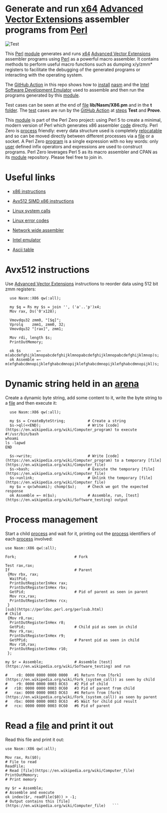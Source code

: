 # Generate and run [x64](https://en.wikipedia.org/wiki/X86-64) [Advanced Vector Extensions](https://en.wikipedia.org/wiki/AVX-512) assembler programs from [Perl](http://www.perl.org/) 

![Test](https://github.com/philiprbrenan/Nasmx86/workflows/Test/badge.svg)


This [Perl](http://www.perl.org/) [module](https://en.wikipedia.org/wiki/Modular_programming) generates and runs [x64](https://en.wikipedia.org/wiki/X86-64) [Advanced Vector Extensions](https://en.wikipedia.org/wiki/AVX-512) assembler programs using [Perl](http://www.perl.org/) as
a powerful macro assembler. It contains methods to perform useful macro
functions such as dumping x/y/zmm* registers to facilitate the debugging of the
generated programs or interacting with the operating system.


The [GitHub Action](https://docs.github.com/en/free-pro-team@latest/actions/quickstart) in this repo shows how to [install](https://en.wikipedia.org/wiki/Installation_(computer_programs)) [nasm](https://github.com/netwide-assembler/nasm) and the [Intel Software Development Emulator](https://software.intel.com/content/www/us/en/develop/articles/intel-software-development-emulator.html) used
to assemble and then run the programs generated by this [module](https://en.wikipedia.org/wiki/Modular_programming). 

Test cases can be seen at the end of [file](https://en.wikipedia.org/wiki/Computer_file) **lib/Nasm/X86.pm** and in the **t** [folder](https://en.wikipedia.org/wiki/File_folder).  The [test](https://en.wikipedia.org/wiki/Software_testing) cases are run by the [GitHub Action](https://docs.github.com/en/free-pro-team@latest/actions/quickstart) at [steps](http://docs.oasis-open.org/dita/dita/v1.3/errata02/os/complete/part3-all-inclusive/contentmodels/cmlts.html#cmlts__steps) **Test** and
**Prove**.


This [module](https://en.wikipedia.org/wiki/Modular_programming) is part of the Perl Zero project: using Perl 5 to create a minimal,
modern version of Perl which generates x86 assembler [code](https://en.wikipedia.org/wiki/Computer_program) directly. Perl Zero
is [process](https://en.wikipedia.org/wiki/Process_management_(computing)) friendly: every data structure used is completely [relocatable](https://en.wikipedia.org/wiki/Relocation_%28computing%29) and so
can be moved directly between different processes via a [file](https://en.wikipedia.org/wiki/Computer_file) or a socket. A
Perl Zero [program](https://en.wikipedia.org/wiki/Computer_program) is a single expression with no key words: only [user](https://en.wikipedia.org/wiki/User_(computing)) defined
infix operators and expressions are used to construct programs. Perl Zero
leverages Perl 5 as its macro assembler and CPAN as its [module](https://en.wikipedia.org/wiki/Modular_programming) repository.
Please feel free to join in.

# Useful links

- [x86 instructions](https://hjlebbink.github.io/x86doc/)

- [Avx512 SIMD x86 instructions](https://www.officedaytime.com/simd512e/)

- [Linux system calls](https://filippo.io/linux-syscall-table/)

- [Linux error codes](https://www-numi.fnal.gov/offline_software/srt_public_context/WebDocs/Errors/unix_system_errors.html)

- [Network wide assembler](https://www.nasm.us/xdoc/2.15.05/html/nasmdoc0.html)

- [Intel emulator](https://software.intel.com/content/dam/develop/external/us/en/documents/downloads/sde-external-8.63.0-2021-01-18-lin.tar.bz2)

- [Ascii table](https://www.asciitable.com/)


# Avx512 instructions


Use [Advanced Vector Extensions](https://en.wikipedia.org/wiki/AVX-512) instructions to reorder data using 512 bit zmm registers:


```
  use Nasm::X86 qw(:all);

  my $q = Rs my $s = join '', ('a'..'p')x4;
  Mov rax, Ds('0'x128);

  Vmovdqu32 zmm0, "[$q]";
  Vprolq    zmm1, zmm0, 32;
  Vmovdqu32 "[rax]", zmm1;

  Mov rdi, length $s;
  PrintOutMemory;

  ok $s       =~ m(abcdefghijklmnopabcdefghijklmnopabcdefghijklmnopabcdefghijklmnop)s;
  ok Assemble =~ m(efghabcdmnopijklefghabcdmnopijklefghabcdmnopijklefghabcdmnopijkl)s;
```


# Dynamic string held in an [arena](https://en.wikipedia.org/wiki/Region-based_memory_management) 

Create a dynamic byte string, add some content to it, write the byte string to
a [file](https://en.wikipedia.org/wiki/Computer_file) and then execute it:

```
  use Nasm::X86 qw(:all);

  my $s = CreateByteString;          # Create a string
  $s->ql(<<END);                     # Write [code](https://en.wikipedia.org/wiki/Computer_program) to execute
#!/usr/bin/bash
whoami
ls -lapwd
END

  $s->write;                         # Write [code](https://en.wikipedia.org/wiki/Computer_program) to a temporary [file](https://en.wikipedia.org/wiki/Computer_file) 
  $s->bash;                          # Execute the temporary [file](https://en.wikipedia.org/wiki/Computer_file) 
  $s->unlink;                        # Unlink the temporary [file](https://en.wikipedia.org/wiki/Computer_file) 
  my $u = qx(whoami); chomp($u);     # Check we got the expected response
  ok Assemble =~ m($u);              # Assemble, run, [test](https://en.wikipedia.org/wiki/Software_testing) output
```


# Process management


Start a child [process](https://en.wikipedia.org/wiki/Process_management_(computing)) and wait for it, printing out the [process](https://en.wikipedia.org/wiki/Process_management_(computing)) identifiers of
each [process](https://en.wikipedia.org/wiki/Process_management_(computing)) involved:


  ```
  use Nasm::X86 qw(:all);

  Fork;                          # Fork

  Test rax,rax;
  If                             # Parent
   {Mov rbx, rax;
    WaitPid;
    PrintOutRegisterInHex rax;
    PrintOutRegisterInHex rbx;
    GetPid;                      # Pid of parent as seen in parent
    Mov rcx,rax;
    PrintOutRegisterInHex rcx;
   }
  [sub](https://perldoc.perl.org/perlsub.html)                            # Child
   {Mov r8,rax;
    PrintOutRegisterInHex r8;
    GetPid;                      # Child pid as seen in child
    Mov r9,rax;
    PrintOutRegisterInHex r9;
    GetPPid;                     # Parent pid as seen in child
    Mov r10,rax;
    PrintOutRegisterInHex r10;
   };

  my $r = Assemble;              # Assemble [test](https://en.wikipedia.org/wiki/Software_testing) and run

  #    r8: 0000 0000 0000 0000   #1 Return from [fork](https://en.wikipedia.org/wiki/Fork_(system_call)) as seen by child
  #    r9: 0000 0000 0003 0C63   #2 Pid of child
  #   r10: 0000 0000 0003 0C60   #3 Pid of parent from child
  #   rax: 0000 0000 0003 0C63   #4 Return from [fork](https://en.wikipedia.org/wiki/Fork_(system_call)) as seen by parent
  #   rbx: 0000 0000 0003 0C63   #5 Wait for child pid result
  #   rcx: 0000 0000 0003 0C60   #6 Pid of parent
  ```


# Read a [file](https://en.wikipedia.org/wiki/Computer_file) and print it out


Read this file and print it out:

  ```
  use Nasm::X86 qw(:all);

  Mov rax, Rs($0);                                                              # File to read
  ReadFile;                                                                     # Read [file](https://en.wikipedia.org/wiki/Computer_file) 
  PrintOutMemory;                                                               # Print memory

  my $r = Assemble;                                                             # Assemble and execute
  ok index($r, readFile($0)) > -1;                                              # Output contains this [file](https://en.wikipedia.org/wiki/Computer_file)   ```

